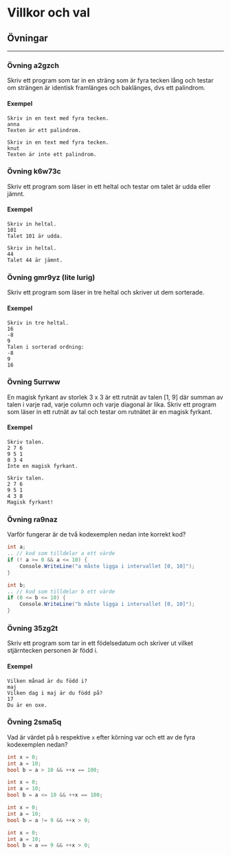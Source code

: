 # Villkor och val
## Övningar

---

### Övning a2gzch

Skriv ett program som tar in en sträng som är fyra tecken lång och testar om strängen är identisk framlänges och baklänges, dvs ett palindrom. 

#### Exempel

```
Skriv in en text med fyra tecken. 
anna
Texten är ett palindrom. 
```

```
Skriv in en text med fyra tecken. 
knut
Texten är inte ett palindrom. 
```

### Övning k6w73c

Skriv ett program som läser in ett heltal och testar om talet är udda eller jämnt. 

#### Exempel 

```
Skriv in heltal.
101
Talet 101 är udda. 
```

```
Skriv in heltal.
44
Talet 44 är jämnt. 
```

### Övning gmr9yz (lite lurig)

Skriv ett program som läser in tre heltal och skriver ut dem sorterade. 

#### Exempel 

```
Skriv in tre heltal.
16
-8
9
Talen i sorterad ordning: 
-8
9
16
```

### Övning 5urrww

En magisk fyrkant av storlek 3 x 3 är ett rutnät av talen [1, 9] där summan av talen i varje rad, varje column och varje diagonal är lika. Skriv ett program som läser in ett rutnät av tal och testar om rutnätet är en magisk fyrkant. 

#### Exempel 

```
Skriv talen. 
2 7 6
9 5 1
8 3 4
Inte en magisk fyrkant.
```

```
Skriv talen. 
2 7 6
9 5 1
4 3 8
Magisk fyrkant!
```

### Övning ra9naz

Varför fungerar är de två kodexemplen nedan inte korrekt kod?

```cs
int a; 
.. // kod som tilldelar a ett värde
if (! a >= 0 && a <= 10) {
    Console.WriteLine("a måste ligga i intervallet [0, 10]");
}
```

```cs
int b; 
.. // kod som tilldelar b ett värde
if (0 <= b <= 10) {
    Console.WriteLine("b måste ligga i intervallet [0, 10]");
}
```

### Övning 35zg2t

Skriv ett program som tar in ett födelsedatum och skriver ut vilket stjärntecken personen är född i. 

#### Exempel

```
Vilken månad är du född i?
maj
Vilken dag i maj är du född på?
17
Du är en oxe.
```

### Övning 2sma5q

Vad är värdet på ``b`` respektive ``x`` efter körning var och ett av de fyra kodexemplen nedan?

```cs
int x = 0;
int a = 10; 
bool b = a > 10 && ++x == 100;
```

```cs
int x = 0;
int a = 10; 
bool b = a <= 10 && ++x == 100;
```


```cs
int x = 0;
int a = 10; 
bool b = a != 9 && ++x > 0;
```

```cs
int x = 0;
int a = 10; 
bool b = a == 9 && ++x > 0;
```











